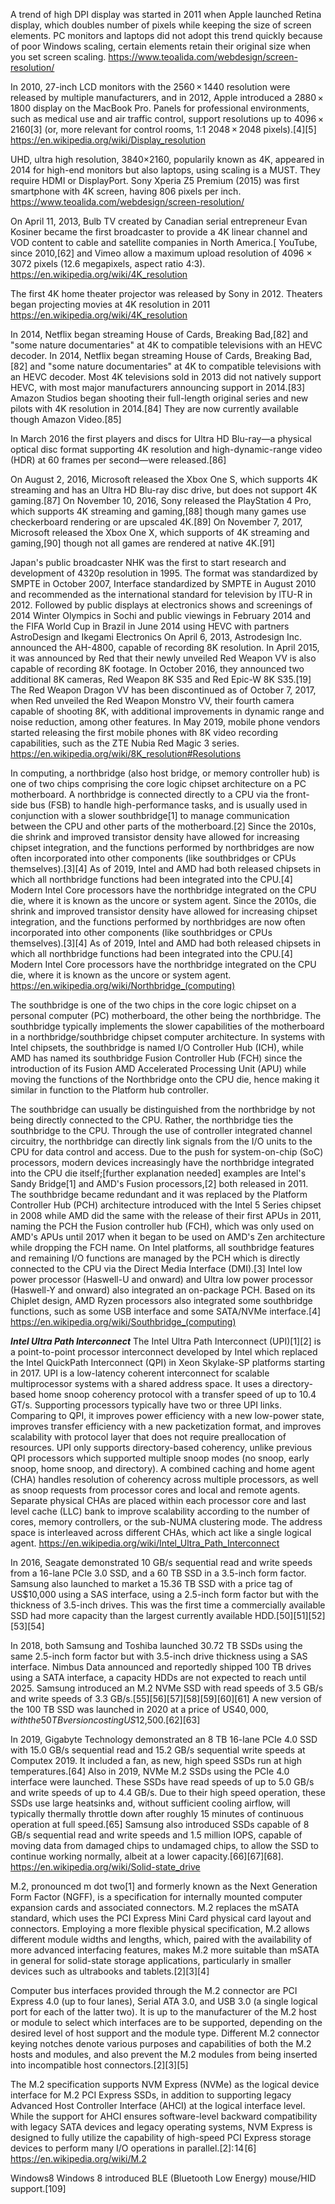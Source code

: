 A trend of high DPI display was started in 2011 when Apple launched Retina display, which doubles number of pixels while keeping the size of screen elements. PC monitors and laptops did not adopt this trend quickly because of poor Windows scaling, certain elements retain their original size when you set screen scaling.
https://www.teoalida.com/webdesign/screen-resolution/

In 2010, 27-inch LCD monitors with the 2560 × 1440 resolution were released by multiple manufacturers, and in 2012, Apple introduced a 2880 × 1800 display on the MacBook Pro. Panels for professional environments, such as medical use and air traffic control, support resolutions up to 4096 × 2160[3] (or, more relevant for control rooms, 1∶1 2048 × 2048 pixels).[4][5]
https://en.wikipedia.org/wiki/Display_resolution

UHD, ultra high resolution, 3840×2160, popularily known as 4K, appeared in 2014 for high-end monitors but also laptops, using scaling is a MUST. They require HDMI or DisplayPort. Sony Xperia Z5 Premium (2015) was first smartphone with 4K screen, having 806 pixels per inch. 
https://www.teoalida.com/webdesign/screen-resolution/

On April 11, 2013, Bulb TV created by Canadian serial entrepreneur Evan Kosiner became the first broadcaster to provide a 4K linear channel and VOD content to cable and satellite companies in North America.[
YouTube, since 2010,[62] and Vimeo allow a maximum upload resolution of 4096 × 3072 pixels (12.6 megapixels, aspect ratio 4:3).
https://en.wikipedia.org/wiki/4K_resolution

The first 4K home theater projector was released by Sony in 2012.
Theaters began projecting movies at 4K resolution in 2011
https://en.wikipedia.org/wiki/4K_resolution

In 2014, Netflix began streaming House of Cards, Breaking Bad,[82] and "some nature documentaries" at 4K to compatible televisions with an HEVC decoder.
In 2014, Netflix began streaming House of Cards, Breaking Bad,[82] and "some nature documentaries" at 4K to compatible televisions with an HEVC decoder. Most 4K televisions sold in 2013 did not natively support HEVC, with most major manufacturers announcing support in 2014.[83] Amazon Studios began shooting their full-length original series and new pilots with 4K resolution in 2014.[84] They are now currently available though Amazon Video.[85]

In March 2016 the first players and discs for Ultra HD Blu-ray—a physical optical disc format supporting 4K resolution and high-dynamic-range video (HDR) at 60 frames per second—were released.[86]

On August 2, 2016, Microsoft released the Xbox One S, which supports 4K streaming and has an Ultra HD Blu-ray disc drive, but does not support 4K gaming.[87] On November 10, 2016, Sony released the PlayStation 4 Pro, which supports 4K streaming and gaming,[88] though many games use checkerboard rendering or are upscaled 4K.[89] On November 7, 2017, Microsoft released the Xbox One X, which supports of 4K streaming and gaming,[90] though not all games are rendered at native 4K.[91]

Japan's public broadcaster NHK was the first to start research and development of 4320p resolution in 1995. The format was standardized by SMPTE in October 2007, Interface standardized by SMPTE in August 2010 and recommended as the international standard for television by lTU-R in 2012. Followed by public displays at electronics shows and screenings of 2014 Winter Olympics in Sochi and public viewings in February 2014 and the FIFA World Cup in Brazil in June 2014 using HEVC with partners AstroDesign and Ikegami Electronics
On April 6, 2013, Astrodesign Inc. announced the AH-4800, capable of recording 8K resolution. In April 2015, it was announced by Red that their newly unveiled Red Weapon VV is also capable of recording 8K footage. In October 2016, they announced two additional 8K cameras, Red Weapon 8K S35 and Red Epic-W 8K S35.[19] The Red Weapon Dragon VV has been discontinued as of October 7, 2017, when Red unveiled the Red Weapon Monstro VV, their fourth camera capable of shooting 8K, with additional improvements in dynamic range and noise reduction, among other features.
In May 2019, mobile phone vendors started releasing the first mobile phones with 8K video recording capabilities, such as the ZTE Nubia Red Magic 3 series.
https://en.wikipedia.org/wiki/8K_resolution#Resolutions

In computing, a northbridge (also host bridge, or memory controller hub) is one of two chips comprising the core logic chipset architecture on a PC motherboard. A northbridge is connected directly to a CPU via the front-side bus (FSB) to handle high-performance tasks, and is usually used in conjunction with a slower southbridge[1] to manage communication between the CPU and other parts of the motherboard.[2] Since the 2010s, die shrink and improved transistor density have allowed for increasing chipset integration, and the functions performed by northbridges are now often incorporated into other components (like southbridges or CPUs themselves).[3][4] As of 2019, Intel and AMD had both released chipsets in which all northbridge functions had been integrated into the CPU.[4] Modern Intel Core processors have the northbridge integrated on the CPU die, where it is known as the uncore or system agent.
Since the 2010s, die shrink and improved transistor density have allowed for increasing chipset integration, and the functions performed by northbridges are now often incorporated into other components (like southbridges or CPUs themselves).[3][4] As of 2019, Intel and AMD had both released chipsets in which all northbridge functions had been integrated into the CPU.[4] Modern Intel Core processors have the northbridge integrated on the CPU die, where it is known as the uncore or system agent.
https://en.wikipedia.org/wiki/Northbridge_(computing)

The southbridge is one of the two chips in the core logic chipset on a personal computer (PC) motherboard, the other being the northbridge. The southbridge typically implements the slower capabilities of the motherboard in a northbridge/southbridge chipset computer architecture. In systems with Intel chipsets, the southbridge is named I/O Controller Hub (ICH), while AMD has named its southbridge Fusion Controller Hub (FCH) since the introduction of its Fusion AMD Accelerated Processing Unit (APU) while moving the functions of the Northbridge onto the CPU die, hence making it similar in function to the Platform hub controller.

The southbridge can usually be distinguished from the northbridge by not being directly connected to the CPU. Rather, the northbridge ties the southbridge to the CPU. Through the use of controller integrated channel circuitry, the northbridge can directly link signals from the I/O units to the CPU for data control and access.
Due to the push for system-on-chip (SoC) processors, modern devices increasingly have the northbridge integrated into the CPU die itself;[further explanation needed] examples are Intel's Sandy Bridge[1] and AMD's Fusion processors,[2] both released in 2011. The southbridge became redundant and it was replaced by the Platform Controller Hub (PCH) architecture introduced with the Intel 5 Series chipset in 2008 while AMD did the same with the release of their first APUs in 2011, naming the PCH the Fusion controller hub (FCH), which was only used on AMD's APUs until 2017 when it began to be used on AMD's Zen architecture while dropping the FCH name. On Intel platforms, all southbridge features and remaining I/O functions are managed by the PCH which is directly connected to the CPU via the Direct Media Interface (DMI).[3] Intel low power processor (Haswell-U and onward) and Ultra low power processor (Haswell-Y and onward) also integrated an on-package PCH. Based on its Chiplet design, AMD Ryzen processors also integrated some southbridge functions, such as some USB interface and some SATA/NVMe interface.[4]
https://en.wikipedia.org/wiki/Southbridge_(computing)

***Intel Ultra Path Interconnect***
The Intel Ultra Path Interconnect (UPI)[1][2] is a point-to-point processor interconnect developed by Intel which replaced the Intel QuickPath Interconnect (QPI) in Xeon Skylake-SP platforms starting in 2017.
UPI is a low-latency coherent interconnect for scalable multiprocessor systems with a shared address space. It uses a directory-based home snoop coherency protocol with a transfer speed of up to 10.4 GT/s. Supporting processors typically have two or three UPI links.
Comparing to QPI, it improves power efficiency with a new low-power state, improves transfer efficiency with a new packetization format, and improves scalability with protocol layer that does not require preallocation of resources.
UPI only supports directory-based coherency, unlike previous QPI processors which supported multiple snoop modes (no snoop, early snoop, home snoop, and directory).
A combined caching and home agent (CHA) handles resolution of coherency across multiple processors, as well as snoop requests from processor cores and local and remote agents. Separate physical CHAs are placed within each processor core and last level cache (LLC) bank to improve scalability according to the number of cores, memory controllers, or the sub-NUMA clustering mode. The address space is interleaved across different CHAs, which act like a single logical agent.
https://en.wikipedia.org/wiki/Intel_Ultra_Path_Interconnect

In 2016, Seagate demonstrated 10 GB/s sequential read and write speeds from a 16-lane PCIe 3.0 SSD, and a 60 TB SSD in a 3.5-inch form factor. Samsung also launched to market a 15.36 TB SSD with a price tag of US$10,000 using a SAS interface, using a 2.5-inch form factor but with the thickness of 3.5-inch drives. This was the first time a commercially available SSD had more capacity than the largest currently available HDD.[50][51][52][53][54]

In 2018, both Samsung and Toshiba launched 30.72 TB SSDs using the same 2.5-inch form factor but with 3.5-inch drive thickness using a SAS interface. Nimbus Data announced and reportedly shipped 100 TB drives using a SATA interface, a capacity HDDs are not expected to reach until 2025. Samsung introduced an M.2 NVMe SSD with read speeds of 3.5 GB/s and write speeds of 3.3 GB/s.[55][56][57][58][59][60][61] A new version of the 100 TB SSD was launched in 2020 at a price of US$40,000, with the 50 TB version costing US$12,500.[62][63]

In 2019, Gigabyte Technology demonstrated an 8 TB 16-lane PCIe 4.0 SSD with 15.0 GB/s sequential read and 15.2 GB/s sequential write speeds at Computex 2019. It included a fan, as new, high speed SSDs run at high temperatures.[64] Also in 2019, NVMe M.2 SSDs using the PCIe 4.0 interface were launched. These SSDs have read speeds of up to 5.0 GB/s and write speeds of up to 4.4 GB/s. Due to their high speed operation, these SSDs use large heatsinks and, without sufficient cooling airflow, will typically thermally throttle down after roughly 15 minutes of continuous operation at full speed.[65] Samsung also introduced SSDs capable of 8 GB/s sequential read and write speeds and 1.5 million IOPS, capable of moving data from damaged chips to undamaged chips, to allow the SSD to continue working normally, albeit at a lower capacity.[66][67][68].
https://en.wikipedia.org/wiki/Solid-state_drive


M.2, pronounced m dot two[1] and formerly known as the Next Generation Form Factor (NGFF), is a specification for internally mounted computer expansion cards and associated connectors. M.2 replaces the mSATA standard, which uses the PCI Express Mini Card physical card layout and connectors. Employing a more flexible physical specification, M.2 allows different module widths and lengths, which, paired with the availability of more advanced interfacing features, makes M.2 more suitable than mSATA in general for solid-state storage applications, particularly in smaller devices such as ultrabooks and tablets.[2][3][4]

Computer bus interfaces provided through the M.2 connector are PCI Express 4.0 (up to four lanes), Serial ATA 3.0, and USB 3.0 (a single logical port for each of the latter two). It is up to the manufacturer of the M.2 host or module to select which interfaces are to be supported, depending on the desired level of host support and the module type. Different M.2 connector keying notches denote various purposes and capabilities of both the M.2 hosts and modules, and also prevent the M.2 modules from being inserted into incompatible host connectors.[2][3][5]

The M.2 specification supports NVM Express (NVMe) as the logical device interface for M.2 PCI Express SSDs, in addition to supporting legacy Advanced Host Controller Interface (AHCI) at the logical interface level. While the support for AHCI ensures software-level backward compatibility with legacy SATA devices and legacy operating systems, NVM Express is designed to fully utilize the capability of high-speed PCI Express storage devices to perform many I/O operations in parallel.[2]: 14 [6]
https://en.wikipedia.org/wiki/M.2

Windows8
Windows 8 introduced BLE (Bluetooth Low Energy) mouse/HID support.[109]

